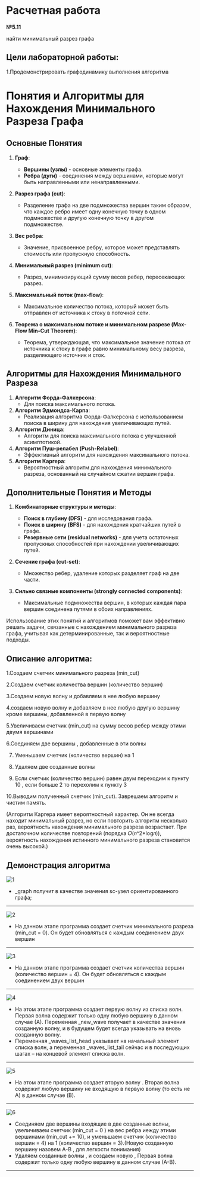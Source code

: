 # Расчетная работа 
**№5.11**

найти минимальный разрез графа
## Цели лабораторной работы:
1.Продемонстрировать графодинамику выполнения алгоритма
# Понятия и Алгоритмы для Нахождения Минимального Разреза Графа

## Основные Понятия

1. **Граф**:
   - **Вершины (узлы)** - основные элементы графа.
   - **Ребра (дуги)** - соединения между вершинами, которые могут быть направленными или ненаправленными.

2. **Разрез графа (cut)**:
   - Разделение графа на две подмножества вершин таким образом, что каждое ребро имеет одну конечную точку в одном подмножестве и другую конечную точку в другом подмножестве.

3. **Вес ребра**:
   - Значение, присвоенное ребру, которое может представлять стоимость или пропускную способность.

4. **Минимальный разрез (minimum cut)**:
   - Разрез, минимизирующий сумму весов ребер, пересекающих разрез.

5. **Максимальный поток (max-flow)**:
   - Максимальное количество потока, который может быть отправлен от источника к стоку в поточной сети.

6. **Теорема о максимальном потоке и минимальном разрезе (Max-Flow Min-Cut Theorem)**:
   - Теорема, утверждающая, что максимальное значение потока от источника к стоку в графе равно минимальному весу разреза, разделяющего источник и сток.

## Алгоритмы для Нахождения Минимального Разреза

1. **Алгоритм Форда-Фалкерсона**:
   - Для поиска максимального потока.
2. **Алгоритм Эдмондса-Карпа**:
   - Реализация алгоритма Форда-Фалкерсона с использованием поиска в ширину для нахождения увеличивающих путей.
3. **Алгоритм Диница**:
   - Алгоритм для поиска максимального потока с улучшенной асимптотикой.
4. **Алгоритм Пуш-релабел (Push-Relabel)**:
   - Эффективный алгоритм для нахождения максимального потока.
5. **Алгоритм Каргера**:
   - Вероятностный алгоритм для нахождения минимального разреза, основанный на случайном сжатии вершин графа.

## Дополнительные Понятия и Методы

1. **Комбинаторные структуры и методы**:
   - **Поиск в глубину (DFS)** - для исследования графа.
   - **Поиск в ширину (BFS)** - для нахождения кратчайших путей в графе.
   - **Резервные сети (residual networks)** - для учета остаточных пропускных способностей при нахождении увеличивающих путей.

2. **Сечение графа (cut-set)**:
   - Множество ребер, удаление которых разделяет граф на две части.

3. **Сильно связные компоненты (strongly connected components)**:
   - Максимальные подмножества вершин, в которых каждая пара вершин соединена путями в обоих направлениях.

Использование этих понятий и алгоритмов поможет вам эффективно решать задачи, связанные с нахождением минимального разреза графа, учитывая как детерминированные, так и вероятностные подходы.

## Описание алгоритма:
1.Создаем счетчик минимального разреза (min_cut)

2.Создаем счетчик количества вершин (количество вершин)

3.Создаем новую волну и добавляем в нее любую вершину

4.создаем новую волну и добавляем в нее любую другую вершину кроме вершины, добавленной в первую волну

5.Увеличиваем счетчик (min_cut) на сумму весов ребер между этими двумя вершинами

6.Соединяем две вершины , добавленные в эти волны

7. Уменьшаем счетчик  (количество вершин) на 1

8. Удаляем две созданные волны

9. Если счетчик (количество вершин) равен двум переходим к пункту 10 , если больше 2 то перехолим к пункту 3

10.Выводим полученный счетчик (min_cut). Заврешаем алгоритм и чистим память.

(Алгоритм Каргера имеет вероятностный характер. Он не всегда находит минимальный разрез, но если повторить алгоритм несколько раз, вероятность нахождения минимального разреза возрастает.
При достаточном количестве повторений (порядка 𝑂(𝑛^2*log⁡𝑛)), вероятность нахождения истинного минимального разреза становится очень высокой.)
## Демонстрация алгоритма 



![1](https://github.com/iis-32170x/RPIIS/assets/148863144/fbcbb38d-0738-409b-8979-80577ac21625)

* _graph получит в качестве значения sc-узел ориентированного графа;
******

![2](https://github.com/iis-32170x/RPIIS/assets/148863144/ad765fd9-05b0-4d21-b9ad-ecb02b06a2a4)

* На данном этапе программа создает счетчик минимального разреза (min_cut = 0). Он будет обновляться с каждым соединением двух вершин
******
![3](https://github.com/iis-32170x/RPIIS/assets/148863144/9fa31612-294d-4159-a3ff-52982f9b77c1)

* На данном этапе программа создает счетчик количества вершин  (количество вершин = 4). Он будет обновляться с каждым соединением двух вершин
******
![4](https://github.com/iis-32170x/RPIIS/assets/148863144/7720755e-abff-4d47-90bb-b03088ea001b)

* На этом этапе программа создает первую волну из списка волн. Первая волна содержит только одну любую вершину в данном случае (А). Переменная _new_wave получает в качестве значения созданную волну, и в будущем будет всегда указывать на вновь созданную волну.
* Переменная _waves_list_head указывает на начальный элемент списка волн, а переменная _waves_list_tail сейчас и в последующих шагах – на концевой элемент списка волн.
******

![5](https://github.com/iis-32170x/RPIIS/assets/148863144/ebcc4579-4927-4898-ae50-45e51bb76979)

* На этом этапе программа создает вторую волну . Вторая волна содержит  любую вершину не входящую в первую волну (то есть не А) в данном случае (B).
******


![6](https://github.com/iis-32170x/RPIIS/assets/148863144/bc33417f-b7ff-4a62-bf97-ddb7c418be2a)

* Соединяем две вершины входящие в две созданные волны, увеличиваем счетчик (min_cut = 0 ) на вес ребра иежду этими вершинами (min_cut += 10), и уменьшаем счетчик (количество вершин = 4) на 1 (количество вершин = 3).(Новую созданную вершину назовем А-В , для легкости понимания)
* Удаляем созданные волны , и создаем новую ,  Первая волна содержит только одну любую вершину в данном случае (А-В).
******
